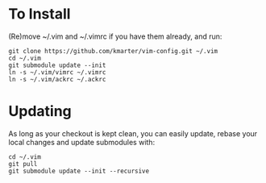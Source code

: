 # To Install

(Re)move ~/.vim and ~/.vimrc if you have them already, and run:

    git clone https://github.com/kmarter/vim-config.git ~/.vim
    cd ~/.vim
    git submodule update --init
    ln -s ~/.vim/vimrc ~/.vimrc
    ln -s ~/.vim/ackrc ~/.ackrc

# Updating

As long as your checkout is kept clean, you can easily update, rebase your local changes and update submodules with:

    cd ~/.vim
    git pull
    git submodule update --init --recursive
